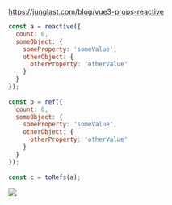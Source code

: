 
https://junglast.com/blog/vue3-props-reactive


```js
const a = reactive({  
  count: 0,  
  someObject: {  
    someProperty: 'someValue',  
    otherObject: {  
      otherProperty: 'otherValue'  
    }  
  }  
});  
  
const b = ref({  
  count: 0,  
  someObject: {  
    someProperty: 'someValue',  
    otherObject: {  
      otherProperty: 'otherValue'  
    }  
  }  
});  
  
const c = toRefs(a);
```

![](Pasted%20image%2020240821111635.png)